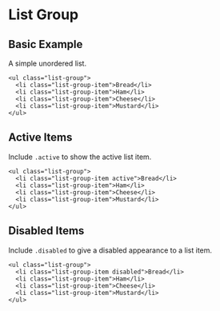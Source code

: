 # List Group

## Basic Example
A simple unordered list.

```
<ul class="list-group">
  <li class="list-group-item">Bread</li>
  <li class="list-group-item">Ham</li>
  <li class="list-group-item">Cheese</li>
  <li class="list-group-item">Mustard</li>
</ul>
```

## Active Items
Include `.active` to show the active list item.

```
<ul class="list-group">
  <li class="list-group-item active">Bread</li>
  <li class="list-group-item">Ham</li>
  <li class="list-group-item">Cheese</li>
  <li class="list-group-item">Mustard</li>
</ul>
```

## Disabled Items
Include `.disabled` to give a disabled appearance to a list item.

```
<ul class="list-group">
  <li class="list-group-item disabled">Bread</li>
  <li class="list-group-item">Ham</li>
  <li class="list-group-item">Cheese</li>
  <li class="list-group-item">Mustard</li>
</ul>
```
